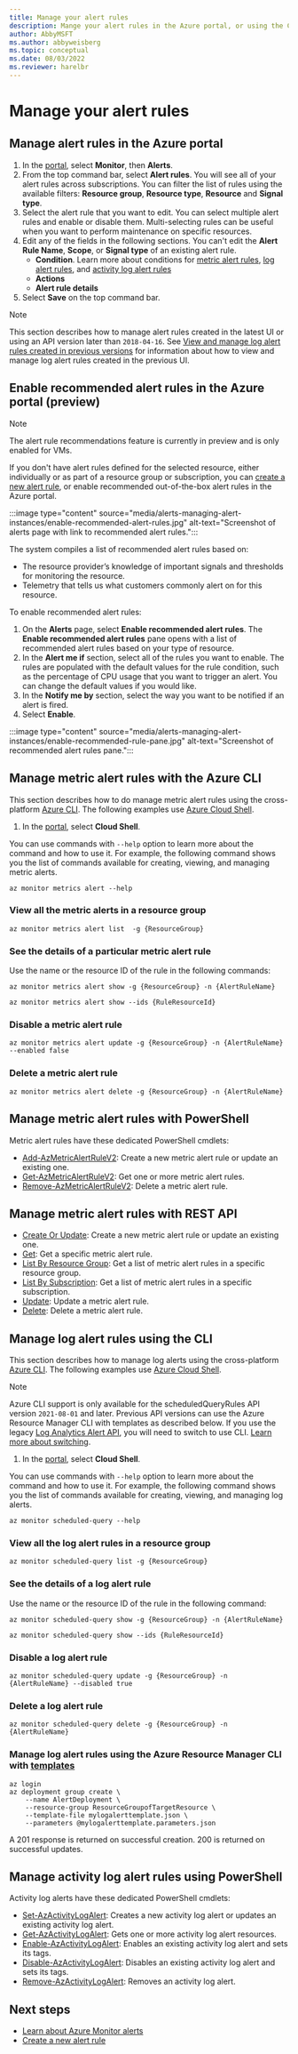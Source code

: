 ```yaml
---
title: Manage your alert rules
description: Mange your alert rules in the Azure portal, or using the CLI or Powershell.
author: AbbyMSFT
ms.author: abbyweisberg
ms.topic: conceptual
ms.date: 08/03/2022
ms.reviewer: harelbr
---
```

# Manage your alert rules

## Manage alert rules in the Azure portal

1. In the [portal](https://portal.azure.com/), select **Monitor**, then **Alerts**.
1. From the top command bar, select **Alert rules**. You will see all of your alert rules across subscriptions. You can filter the list of rules using the available filters: **Resource group**, **Resource type**, **Resource** and **Signal type**.
1. Select the alert rule that you want to edit. You can select multiple alert rules and enable or disable them. Multi-selecting rules can be useful when you want to perform maintenance on specific resources.
1. Edit any of the fields in the following sections. You can't edit the **Alert Rule Name**, **Scope**, or **Signal type** of an existing alert rule.
    - **Condition**. Learn more about conditions for [metric alert rules](/azure/azure-monitor/alerts/alerts-create-new-alert-rule?tabs=metric#tabpanel_1_metric), [log alert rules](/azure/azure-monitor/alerts/alerts-create-new-alert-rule?tabs=log#tabpanel_1_log), and [activity log alert rules](/azure/azure-monitor/alerts/alerts-create-new-alert-rule?tabs=activity-log#tabpanel_1_activity-log)
    - **Actions**
    - **Alert rule details**
1. Select **Save** on the top command bar.

> [!NOTE]
> This section describes how to manage alert rules created in the latest UI or using an API version later than `2018-04-16`. See [View and manage log alert rules created in previous versions](alerts-manage-alerts-previous-version.md) for information about how to view and manage log alert rules created in the previous UI.

## Enable recommended alert rules in the Azure portal (preview)

> [!NOTE]
> The alert rule recommendations feature is currently in preview and is only enabled for VMs.

If you don't have alert rules defined for the selected resource, either individually or as part of a resource group or subscription, you can [create a new alert rule](alerts-log.md#create-a-new-log-alert-rule-in-the-azure-portal), or enable recommended out-of-the-box alert rules in the Azure portal.

:::image type="content" source="media/alerts-managing-alert-instances/enable-recommended-alert-rules.jpg" alt-text="Screenshot of alerts page with link to recommended alert rules.":::

The system compiles a list of recommended alert rules based on:
- The resource provider’s knowledge of important signals and thresholds for monitoring the resource.
- Telemetry that tells us what customers commonly alert on for this resource.

To enable recommended alert rules:
1. On the **Alerts** page, select **Enable recommended alert rules**. The **Enable recommended alert rules** pane opens with a list of recommended alert rules based on your type of resource.  
1. In the **Alert me if** section, select all of the rules you want to enable. The rules are populated with the default values for the rule condition, such as the percentage of CPU usage that you want to trigger an alert. You can change the default values if you would like.
1. In the **Notify me by** section, select the way you want to be notified if an alert is fired.
1. Select **Enable**.

:::image type="content" source="media/alerts-managing-alert-instances/enable-recommended-rule-pane.jpg" alt-text="Screenshot of recommended alert rules pane."::: 

## Manage metric alert rules with the Azure CLI

This section describes how to do manage metric alert rules using the cross-platform [Azure CLI](/cli/azure/get-started-with-azure-cli). The following examples use [Azure Cloud Shell](../../cloud-shell/overview.md). 

1. In the [portal](https://portal.azure.com/), select **Cloud Shell**.

You can use commands with ``--help`` option to learn more about the command and how to use it. For example, the following command shows you the list of commands available for creating, viewing, and managing metric alerts.

```azurecli
az monitor metrics alert --help
```

### View all the metric alerts in a resource group

```azurecli
az monitor metrics alert list  -g {ResourceGroup}
```

### See the details of a particular metric alert rule

Use the name or the resource ID of the rule in the following commands:

```azurecli
az monitor metrics alert show -g {ResourceGroup} -n {AlertRuleName}
```

```azurecli
az monitor metrics alert show --ids {RuleResourceId}
```

### Disable a metric alert rule

```azurecli
az monitor metrics alert update -g {ResourceGroup} -n {AlertRuleName} --enabled false
```

### Delete a metric alert rule

```azurecli
az monitor metrics alert delete -g {ResourceGroup} -n {AlertRuleName}
```

## Manage metric alert rules with PowerShell

Metric alert rules have these dedicated PowerShell cmdlets:

- [Add-AzMetricAlertRuleV2](/powershell/module/az.monitor/add-azmetricalertrulev2): Create a new metric alert rule or update an existing one.
- [Get-AzMetricAlertRuleV2](/powershell/module/az.monitor/get-azmetricalertrulev2): Get one or more metric alert rules.
- [Remove-AzMetricAlertRuleV2](/powershell/module/az.monitor/remove-azmetricalertrulev2): Delete a metric alert rule.

## Manage metric alert rules with REST API

- [Create Or Update](/rest/api/monitor/metricalerts/createorupdate): Create a new metric alert rule or update an existing one.
- [Get](/rest/api/monitor/metricalerts/get): Get a specific metric alert rule.
- [List By Resource Group](/rest/api/monitor/metricalerts/listbyresourcegroup): Get a list of metric alert rules in a specific resource group.
- [List By Subscription](/rest/api/monitor/metricalerts/listbysubscription): Get a list of metric alert rules in a specific subscription.
- [Update](/rest/api/monitor/metricalerts/update): Update a metric alert rule.
- [Delete](/rest/api/monitor/metricalerts/delete): Delete a metric alert rule.

## Manage log alert rules using the CLI

This section describes how to manage log alerts using the cross-platform [Azure CLI](/cli/azure/get-started-with-azure-cli). The following examples use [Azure Cloud Shell](../../cloud-shell/overview.md). 

> [!NOTE]
> Azure CLI support is only available for the scheduledQueryRules API version `2021-08-01` and later. Previous API versions can use the Azure Resource Manager CLI with templates as described below. If you use the legacy [Log Analytics Alert API](./api-alerts.md), you will need to switch to use CLI. [Learn more about switching](./alerts-log-api-switch.md).


1. In the [portal](https://portal.azure.com/), select **Cloud Shell**.

You can use commands with ``--help`` option to learn more about the command and how to use it. For example, the following command shows you the list of commands available for creating, viewing, and managing log alerts.

```azurecli
az monitor scheduled-query --help
```

### View all the log alert rules in a resource group

```azurecli
az monitor scheduled-query list -g {ResourceGroup}
```

### See the details of a log alert rule

Use the name or the resource ID of the rule in the following command:

```azurecli
az monitor scheduled-query show -g {ResourceGroup} -n {AlertRuleName}
```
```azurecli
az monitor scheduled-query show --ids {RuleResourceId}
```

### Disable a log alert rule

```azurecli
az monitor scheduled-query update -g {ResourceGroup} -n {AlertRuleName} --disabled true
```

### Delete a log alert rule

```azurecli
az monitor scheduled-query delete -g {ResourceGroup} -n {AlertRuleName}
```

### Manage log alert rules using the Azure Resource Manager CLI with [templates](./alerts-log-create-templates.md)

```azurecli
az login
az deployment group create \
    --name AlertDeployment \
    --resource-group ResourceGroupofTargetResource \
    --template-file mylogalerttemplate.json \
    --parameters @mylogalerttemplate.parameters.json
```

A 201 response is returned on successful creation. 200 is returned on successful updates.

## Manage activity log alert rules using PowerShell

Activity log alerts have these dedicated PowerShell cmdlets:

- [Set-AzActivityLogAlert](/powershell/module/az.monitor/set-azactivitylogalert): Creates a new activity log alert or updates an existing activity log alert.
- [Get-AzActivityLogAlert](/powershell/module/az.monitor/get-azactivitylogalert): Gets one or more activity log alert resources.
- [Enable-AzActivityLogAlert](/powershell/module/az.monitor/enable-azactivitylogalert): Enables an existing activity log alert and sets its tags.
- [Disable-AzActivityLogAlert](/powershell/module/az.monitor/disable-azactivitylogalert): Disables an existing activity log alert and sets its tags.
- [Remove-AzActivityLogAlert](/powershell/module/az.monitor/remove-azactivitylogalert): Removes an activity log alert.

## Next steps

- [Learn about Azure Monitor alerts](./alerts-overview.md)
- [Create a new alert rule](alerts-log.md)